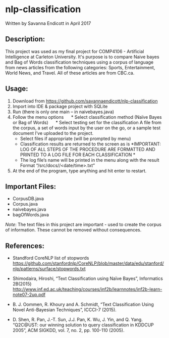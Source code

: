 # nlp-classification

Written by Savanna Endicott in April 2017

## Description:
This project was used as my final project for COMP4106 - Artificial Intelligence at Carleton University. 
It's purpose is to compare Naive bayes and Bag of Words classification techniques using a corpus of language from news articles from the following categories: Sports, Entertainment, World News, and Travel. All of these articles are from CBC.ca.

## Usage: 
1.	Download from https://github.com/savannaendicott/nlp-classification
2.	Import into IDE & package project with SQLite
3.	Run (there is only one main – in naivebayes.java)
4.	Follow the menu options
      * Select classification method (Naïve Bayes or Bag of Words)
      * Select testing set for the classification
          A file from the corpus, a set of words input by the user on the go, or a sample test document I’ve uploaded to the project.
      * Select files if appropriate (will be prompted by menu)
      * Classification results are returned to the screen as is
      *IMPORTANT: LOG OF ALL STEPS OF THE PROCEDURE ARE FORMATTED AND PRINTED TO A LOG FILE FOR EACH CLASSIFICATION *
      * The log file’s name will be printed in the menu along with the result
          Format “/src/docs/<classification-type>/<date/time>.txt”
5.	At the end of the program, type anything and hit enter to restart.

## Important Files:
* CorpusDB.java
* Corpus.java
* naivebayes.java
* bagOfWords.java

*Note*: The text files in this project are important - used to create the corpus of information. These cannot be removed without consequences.

## References:
* Standford CoreNLP list of stopwords   
  https://github.com/stanfordnlp/CoreNLP/blob/master/data/edu/stanford/nlp/patterns/surface/stopwords.txt

* Shimodaira, Hiroshi,  “Text Classification using Naïve Bayes”, Informatics 2B(2015)
  http://www.inf.ed.ac.uk/teaching/courses/inf2b/learnnotes/inf2b-learn-note07-2up.pdf

* B. J. Oommen, R. Khoury and A. Schmidt, “Text Classification Using Novel Anti-Bayesian Techniques”, ICCCI-7 (2015).

* D. Shen, R. Pan, J.-T. Sun, J.J. Pan, K. Wu, J. Yin, and Q. Yang. “Q2C@UST: our winning solution to query classification in KDDCUP      2005”, ACM SIGKDD, vol. 7, no. 2, pp. 100-110 (2005).
